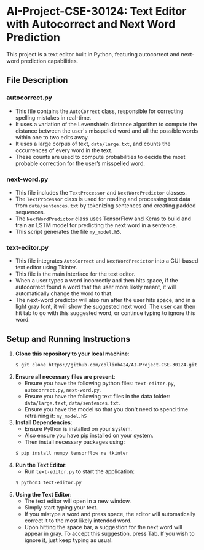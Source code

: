 # AI-Project-CSE-30124: Text Editor with Autocorrect and Next Word Prediction

This project is a text editor built in Python, featuring autocorrect and next-word prediction capabilities.

## File Description

### autocorrect.py
- This file contains the `AutoCorrect` class, responsible for correcting spelling mistakes in real-time.
- It uses a variation of the Levenshtein distance algorithm to compute the distance between the user's misspelled word and all the possible words within one to two edits away.
- It uses a large corpus of text, `data/large.txt`, and counts the occurrences of every word in the text.
- These counts are used to compute probabilities to decide the most probable correction for the user’s misspelled word.


### next-word.py
- This file includes the `TextProcessor` and `NextWordPredictor` classes.
- The `TextProcessor` class is used for reading and processing text data from `data/sentences.txt` by tokenizing sentences and creating padded sequences.
- The `NextWordPredictor` class uses TensorFlow and Keras to build and train an LSTM model for predicting the next word in a sentence.
- This script generates the file `my_model.h5`.

### text-editor.py
- This file integrates `AutoCorrect` and `NextWordPredictor` into a GUI-based text editor using Tkinter.
- This file is the main interface for the text editor.
- When a user types a word incorrectly and then hits space, if the autocorrect found a word that the user more likely meant, it will automatically change the word to that.
- The next-word predictor will also run after the user hits space, and in a light gray font, it will show the suggested next word. The user can then hit tab to go with this suggested word, or continue typing to ignore this word.

## Setup and Running Instructions

1. **Clone this repository to your local machine**:
   ```bash
   $ git clone https://github.com/collinb424/AI-Project-CSE-30124.git
   ```
2. **Ensure all necessary files are present**:
   - Ensure you have the following python files: `text-editor.py`, `autocorrect.py`, `next-word.py`.
   - Ensure you have the following text files in the data folder: `data/large.text`, `data/sentences.txt`.
   - Ensure you have the model so that you don't need to spend time retraining it: `my_model.h5`
3. **Install Dependencies**:
   - Ensure Python is installed on your system.
   - Also ensure you have pip installed on your system.
   - Then install necessary packages using:
   ```bash
   $ pip install numpy tensorflow re tkinter
   ```
4. **Run the Text Editor**:
   - Run `text-editor.py` to start the application:
   ```bash
   $ python3 text-editor.py
   ```
5. **Using the Text Editor**:
   - The text editor will open in a new window.
   - Simply start typing your text.
   - If you mistype a word and press space, the editor will automatically correct it to the most likely intended word.
   - Upon hitting the space bar, a suggestion for the next word will appear in gray. To accept this suggestion, press Tab. If you wish to ignore it, just keep typing as usual.
